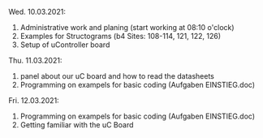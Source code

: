 Wed. 10.03.2021:
  1. Administrative work and planing (start working at 08:10 o'clock)
  2. Examples for Structograms (b4 Sites: 108-114, 121, 122, 126)
  3. Setup of uController board

Thu. 11.03.2021:
  1. panel about our uC board and how to read the datasheets
  2. Programming on exampels for basic coding (Aufgaben EINSTIEG.doc)

Fri. 12.03.2021:
  1. Programming on exampels for basic coding (Aufgaben EINSTIEG.doc)
  2. Getting familiar with the uC Board

